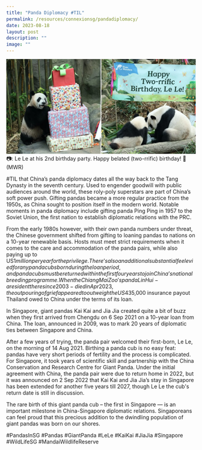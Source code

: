 ```yaml
---
title: "Panda Diplomacy #TIL"
permalink: /resources/connexionsg/pandadiplomacy/
date: 2023-08-18
layout: post
description: ""
image: ""
---
```

![](/images/connexionsg/2023/panda%20diplomacy.jpg)
📷: Le Le at his 2nd birthday party. Happy belated (two-rrific) birthday! 🙂 (MWR)

#TIL that China’s panda diplomacy dates all the way back to the Tang Dynasty in the seventh century. Used to engender goodwill with public audiences around the world, these roly-poly superstars are part of China’s soft power push. Gifting pandas became a more regular practice from the 1950s, as China sought to position itself in the modern world. Notable moments in panda diplomacy include gifting panda Ping Ping in 1957 to the Soviet Union, the first nation to establish diplomatic relations with the PRC.

From the early 1980s however, with their own panda numbers under threat, the Chinese government shifted from gifting to loaning pandas to nations on a 10-year renewable basis. Hosts must meet strict requirements when it comes to the care and accommodation of the panda pairs, while also paying up to US$1 million per year for the privilege. There’s also an additional substantial fee levied for any panda cubs born during the loan period, and panda cubs must be returned within the first four years to join China’s national breeding programme. When the Chiang Mai Zoo's panda Lin Hui - a resident there since 2003 - died in Apr 2023, the outpouring of grief appeared to outweigh the US$435,000 insurance payout Thailand owed to China under the terms of its loan.

In Singapore, giant pandas Kai Kai and Jia Jia created quite a bit of buzz when they first arrived from Chengdu on 6 Sep 2021 on a 10-year loan from China. The loan, announced in 2009, was to mark 20 years of diplomatic ties between Singapore and China.

After a few years of trying, the panda pair welcomed their first-born, Le Le, on the morning of 14 Aug 2021. Birthing a panda cub is no easy feat: pandas have very short periods of fertility and the process is complicated. For Singapore, it took years of scientific skill and partnership with the China Conservation and Research Centre for Giant Panda. Under the initial agreement with China, the panda pair were due to return home in 2022, but it was announced on 2 Sep 2022 that Kai Kai and Jia Jia’s stay in Singapore has been extended for another five years till 2027, though Le Le the cub's return date is still in discussion.

The rare birth of this giant panda cub – the first in Singapore — is an important milestone in China-Singapore diplomatic relations. Singaporeans can feel proud that this precious addition to the dwindling population of giant pandas was born on our shores.

#PandasInSG #Pandas #GiantPanda #LeLe #KaiKai #JiaJia #Singapore #WildLifeSG #MandaiWildlifeReserve
